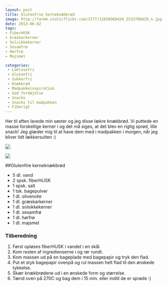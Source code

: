 ```yaml
---
layout: post
title: Glutenfrie kerneknækbrød
image: http://farm4.staticflickr.com/3777/12658969424_2532f0b029_n.jpg
date: 2013-06-02
tags:
- FiberHUSK
- Græskarkerner
- Solsikkekerner
- Sesamfrø
- Hørfrø
- Majsmel

categories:
 - Laktosefri
 - Glutenfri
 - Sukkerfri
 - Knækbrød
 - Madpakkeinspiration
 - God fordøjelse
 - Snacks
 - Snacks til madpakken 
 - Fiberigt
---
```


Her til aften lavede min søster og jeg disse lækre knækbrød. Vi puttede en masse
forskellige kerner i og det må siges, at det blev en rigtig sprød, lille snack!
Jeg glæder mig til at have dem med i madpakken i morgen, når jeg bliver lidt
lækkersulten :)

![](http://farm4.staticflickr.com/3777/12658969424_2532f0b029.jpg)

![](http://farm4.staticflickr.com/3777/12658969424_2532f0b029.jpg)

##Glutenfrie kerneknækbrød
- 5 dl. vand
- 2 spsk. fiberHUSK
- 1 spsk. salt
- 1 tsk. bagepulver
- 1 dl. olivenolie
- 1 dl. græskarkerner
- 1 dl. solsikkekerner
- 1 dl. sesamfrø
- 1 dl. hørfrø
- 1 dl. majsmel

### Tilberedning
1. Først opløses fiberHUSK i vandet i en skål.
2. Kom resten af ingredienserne i og rør rundt.
3. Kom massen ud på en bageplade med bagepapir og tryk den flad.
4. Put et styk bagepapir ovenpå og rul massen helt flad til den ønskede tykkelse.
5. Skær knækbrødene ud i en ønskede form og størrelse.
6. Tænd oven på 270C og bag dem i 15 min. eller indtil de er sprøde :)
